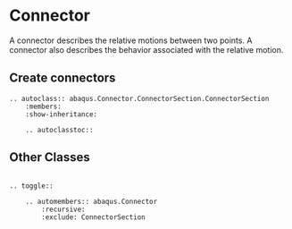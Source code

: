 # Connector

A connector describes the relative motions between two points. A connector also describes the behavior associated with the relative motion.

## Create connectors

```{eval-rst}
.. autoclass:: abaqus.Connector.ConnectorSection.ConnectorSection
    :members:
    :show-inheritance:

    .. autoclasstoc::

```

## Other Classes

```{eval-rst}

.. toggle::

    .. automembers:: abaqus.Connector
        :recursive:
        :exclude: ConnectorSection
```
